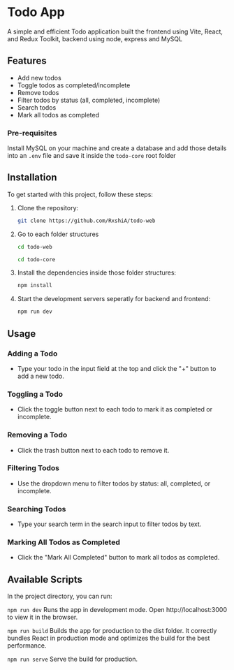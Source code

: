 # Todo App

A simple and efficient Todo application built the frontend using Vite, React, and Redux Toolkit, backend using node, express and MySQL

## Features

- Add new todos
- Toggle todos as completed/incomplete
- Remove todos
- Filter todos by status (all, completed, incomplete)
- Search todos
- Mark all todos as completed

### Pre-requisites

Install MySQL on your machine and create a database and add those details into an `.env` file and save it inside the `todo-core` root folder

## Installation

To get started with this project, follow these steps:

1. Clone the repository:
    ```sh
    git clone https://github.com/RxshiA/todo-web
    ```

2. Go to each folder structures
    ```sh
    cd todo-web
    ```
    ```sh
    cd todo-core
    ```

3. Install the dependencies inside those folder structures:
    ```sh
    npm install
    ```

3. Start the development servers seperatly for backend and frontend:
    ```sh
    npm run dev
    ```

## Usage

### Adding a Todo

- Type your todo in the input field at the top and click the "+" button to add a new todo.

### Toggling a Todo

- Click the toggle button next to each todo to mark it as completed or incomplete.

### Removing a Todo

- Click the trash button next to each todo to remove it.

### Filtering Todos

- Use the dropdown menu to filter todos by status: all, completed, or incomplete.

### Searching Todos

- Type your search term in the search input to filter todos by text.

### Marking All Todos as Completed

- Click the "Mark All Completed" button to mark all todos as completed.

## Available Scripts

In the project directory, you can run:

`npm run dev`
Runs the app in development mode.
Open http://localhost:3000 to view it in the browser.

`npm run build`
Builds the app for production to the dist folder.
It correctly bundles React in production mode and optimizes the build for the best performance.

`npm run serve`
Serve the build for production.
